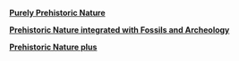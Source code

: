 [**Purely Prehistoric Nature**](https://www.curseforge.com/minecraft/modpacks/purely-prehistoric-nature)

[**Prehistoric Nature integrated with Fossils and Archeology**](https://www.curseforge.com/minecraft/modpacks/prehistoric-nature-integrated)

[**Prehistoric Nature plus**](https://legacy.curseforge.com/minecraft/modpacks/prehistoric-nature-plus)
